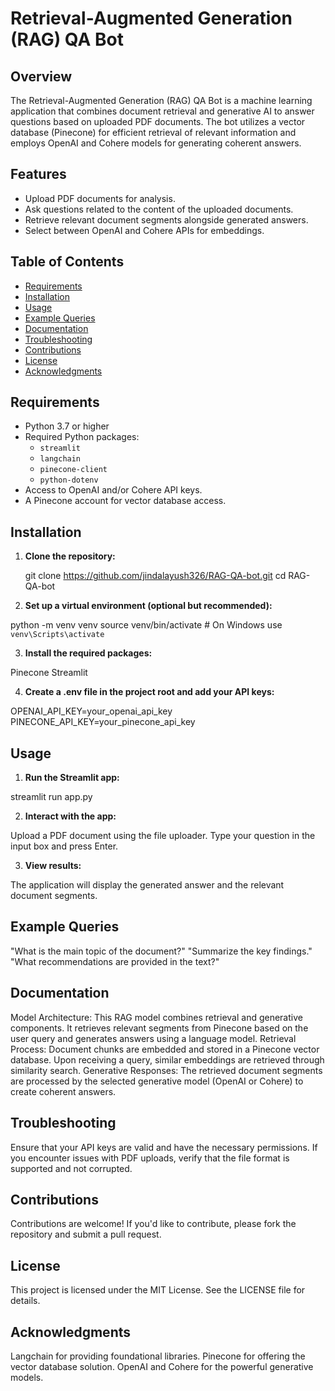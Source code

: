 # Retrieval-Augmented Generation (RAG) QA Bot

## Overview

The Retrieval-Augmented Generation (RAG) QA Bot is a machine learning application that combines document retrieval and generative AI to answer questions based on uploaded PDF documents. The bot utilizes a vector database (Pinecone) for efficient retrieval of relevant information and employs OpenAI and Cohere models for generating coherent answers.

## Features

- Upload PDF documents for analysis.
- Ask questions related to the content of the uploaded documents.
- Retrieve relevant document segments alongside generated answers.
- Select between OpenAI and Cohere APIs for embeddings.

## Table of Contents

- [Requirements](#requirements)
- [Installation](#installation)
- [Usage](#usage)
- [Example Queries](#example-queries)
- [Documentation](#documentation)
- [Troubleshooting](#troubleshooting)
- [Contributions](#contributions)
- [License](#license)
- [Acknowledgments](#acknowledgments)

## Requirements

- Python 3.7 or higher
- Required Python packages:
  - `streamlit`
  - `langchain`
  - `pinecone-client`
  - `python-dotenv`
- Access to OpenAI and/or Cohere API keys.
- A Pinecone account for vector database access.

## Installation

1. **Clone the repository:**

   git clone https://github.com/jindalayush326/RAG-QA-bot.git
   cd RAG-QA-bot
   
2. **Set up a virtual environment (optional but recommended):**

python -m venv venv
source venv/bin/activate  # On Windows use `venv\Scripts\activate`

3. **Install the required packages:**
   
Pinecone
Streamlit

4. **Create a .env file in the project root and add your API keys:**

OPENAI_API_KEY=your_openai_api_key
PINECONE_API_KEY=your_pinecone_api_key

## Usage
1. **Run the Streamlit app:**
    
streamlit run app.py

2. **Interact with the app:**

Upload a PDF document using the file uploader.
Type your question in the input box and press Enter.

3. **View results:**

The application will display the generated answer and the relevant document segments.

## Example Queries

"What is the main topic of the document?"
"Summarize the key findings."
"What recommendations are provided in the text?"

## Documentation
Model Architecture: This RAG model combines retrieval and generative components. It retrieves relevant segments from Pinecone based on the user query and generates answers using a language model.
Retrieval Process: Document chunks are embedded and stored in a Pinecone vector database. Upon receiving a query, similar embeddings are retrieved through similarity search.
Generative Responses: The retrieved document segments are processed by the selected generative model (OpenAI or Cohere) to create coherent answers.

## Troubleshooting
Ensure that your API keys are valid and have the necessary permissions.
If you encounter issues with PDF uploads, verify that the file format is supported and not corrupted.

## Contributions
Contributions are welcome! If you'd like to contribute, please fork the repository and submit a pull request.

## License
This project is licensed under the MIT License. See the LICENSE file for details.

## Acknowledgments
Langchain for providing foundational libraries.
Pinecone for offering the vector database solution.
OpenAI and Cohere for the powerful generative models.
